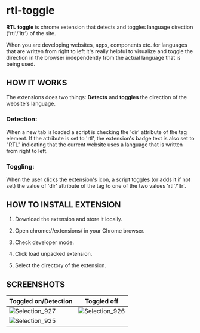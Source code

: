 # rtl-toggle

**RTL toggle** is chrome extension that detects and toggles language direction ('rtl'/'ltr') of the site.

When you are developing websites, apps, components etc. for languages that are written from right to left it's really helpful to visualize and toggle the direction in the browser independently from the actual language that is being used.

## HOW IT WORKS

The extensions does two things: **Detects** and **toggles** the direction of the website's language.

### Detection:

When a new tab is loaded a script is checking the 'dir' attribute of the <html> tag element. If the attribute is set to 'rtl', the extension's badge text is also set to "RTL" indicating that the current website uses a language that is written from right to left.

### Toggling:

When the user clicks the extension's icon, a script toggles (or adds it if not set) the value of 'dir' attribute of the <html> tag to one of the two values 'rtl'/'ltr'.

## HOW TO INSTALL EXTENSION

1. Download the extension and store it locally.

2. Open chrome://extensions/ in your Chrome browser.

3. Check developer mode.

4. Click load unpacked extension.

5. Select the directory of the extension.
  
## SCREENSHOTS

|Toggled on/Detection|Toggled off|
|---|---|
|![Selection_927](https://user-images.githubusercontent.com/10897246/173201404-d1bde1ce-4bbc-4bc4-be9a-b26333fc5df2.png) | ![Selection_926](https://user-images.githubusercontent.com/10897246/173201406-8fce908c-312f-4644-9765-26a29f390bd7.png) |
 |![Selection_925](https://user-images.githubusercontent.com/10897246/173201407-4b5363ab-1f71-41d1-a629-ed6e0f680f3e.png) | |
